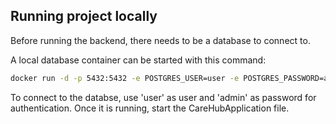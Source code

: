 
<h2>Running project locally</h2>

Before running the backend, there needs to be a database to connect to.

A local database container can be started with this command:

```bash
docker run -d -p 5432:5432 -e POSTGRES_USER=user -e POSTGRES_PASSWORD=admin --name postgres postgres
```

To connect to the databse, use 'user' as user and 'admin' as password for authentication.
Once it is running, start the CareHubApplication file.
